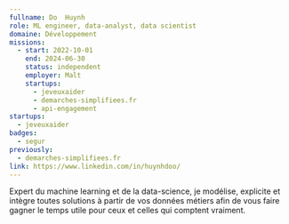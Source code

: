 ```yaml
---
fullname: Do  Huynh
role: ML engineer, data-analyst, data scientist
domaine: Développement
missions:
  - start: 2022-10-01
    end: 2024-06-30
    status: independent
    employer: Malt
    startups:
      - jeveuxaider
      - demarches-simplifiees.fr
      - api-engagement
startups:
  - jeveuxaider
badges:
  - segur
previously:
  - demarches-simplifiees.fr
link: https://www.linkedin.com/in/huynhdoo/
---
```

Expert du machine learning et de la data-science, je modélise, explicite et intègre toutes solutions à partir de vos données métiers afin de vous faire gagner le temps utile pour ceux et celles qui comptent vraiment.